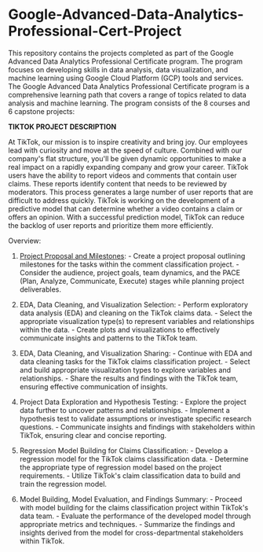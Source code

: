 # Google-Advanced-Data-Analytics-Professional-Cert-Project
This repository contains the projects completed as part of the Google Advanced Data Analytics Professional Certificate program. The program focuses on developing skills in data analysis, data visualization, and machine learning using Google Cloud Platform (GCP) tools and services.
The Google Advanced Data Analytics Professional Certificate program is a comprehensive learning path that covers a range of topics related to data analysis and machine learning. The program consists of the 8 courses and 6 capstone projects:

**TIKTOK PROJECT DESCRIPTION**

At TikTok, our mission is to inspire creativity and bring joy. Our employees lead with curiosity and move at the speed of culture. Combined with our company's flat structure, you'll be given dynamic opportunities to make a real impact on a rapidly expanding company and grow your career. TikTok users have the ability to report videos and comments that contain user claims. These reports identify content that needs to be reviewed by moderators. This process generates a large number of user reports that are difficult to address quickly. TikTok is working on the development of a predictive model that can determine whether a video contains a claim or offers an opinion. With a successful prediction model, TikTok can reduce the backlog of user reports and prioritize them more efficiently.

Overview:
1. [Project Proposal and Milestones](https://github.com/dinhsang031/Google-Advanced-Data-Analytics-Professional-Cert-Project/blob/main/1.%20Tiktok%20Project%20Proposal%20and%20Milestones.pdf): - Create a project proposal outlining milestones for the tasks within the comment classification project. - Consider the audience, project goals, team dynamics, and the PACE (Plan, Analyze, Communicate, Execute) stages while planning project deliverables.

2. EDA, Data Cleaning, and Visualization Selection: - Perform exploratory data analysis (EDA) and cleaning on the TikTok claims data. - Select the appropriate visualization type(s) to represent variables and relationships within the data. - Create plots and visualizations to effectively communicate insights and patterns to the TikTok team.

3. EDA, Data Cleaning, and Visualization Sharing: - Continue with EDA and data cleaning tasks for the TikTok claims classification project. - Select and build appropriate visualization types to explore variables and relationships. - Share the results and findings with the TikTok team, ensuring effective communication of insights.

4. Project Data Exploration and Hypothesis Testing: - Explore the project data further to uncover patterns and relationships. - Implement a hypothesis test to validate assumptions or investigate specific research questions. - Communicate insights and findings with stakeholders within TikTok, ensuring clear and concise reporting.

5. Regression Model Building for Claims Classification: - Develop a regression model for the TikTok claims classification data. - Determine the appropriate type of regression model based on the project requirements. - Utilize TikTok's claim classification data to build and train the regression model.

6. Model Building, Model Evaluation, and Findings Summary: - Proceed with model building for the claims classification project within TikTok's data team. - Evaluate the performance of the developed model through appropriate metrics and techniques. - Summarize the findings and insights derived from the model for cross-departmental stakeholders within TikTok.
